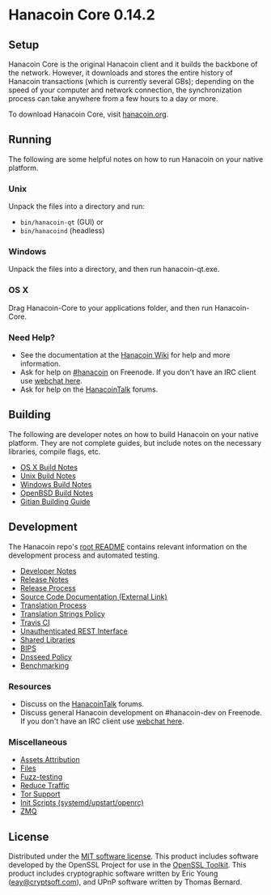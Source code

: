 Hanacoin Core 0.14.2
=====================

Setup
---------------------
Hanacoin Core is the original Hanacoin client and it builds the backbone of the network. However, it downloads and stores the entire history of Hanacoin transactions (which is currently several GBs); depending on the speed of your computer and network connection, the synchronization process can take anywhere from a few hours to a day or more.

To download Hanacoin Core, visit [hanacoin.org](https://hanacoin.org).

Running
---------------------
The following are some helpful notes on how to run Hanacoin on your native platform.

### Unix

Unpack the files into a directory and run:

- `bin/hanacoin-qt` (GUI) or
- `bin/hanacoind` (headless)

### Windows

Unpack the files into a directory, and then run hanacoin-qt.exe.

### OS X

Drag Hanacoin-Core to your applications folder, and then run Hanacoin-Core.

### Need Help?

* See the documentation at the [Hanacoin Wiki](https://hanacoin.info/)
for help and more information.
* Ask for help on [#hanacoin](http://webchat.freenode.net?channels=hanacoin) on Freenode. If you don't have an IRC client use [webchat here](http://webchat.freenode.net?channels=hanacoin).
* Ask for help on the [HanacoinTalk](https://hanacointalk.io/) forums.

Building
---------------------
The following are developer notes on how to build Hanacoin on your native platform. They are not complete guides, but include notes on the necessary libraries, compile flags, etc.

- [OS X Build Notes](build-osx.md)
- [Unix Build Notes](build-unix.md)
- [Windows Build Notes](build-windows.md)
- [OpenBSD Build Notes](build-openbsd.md)
- [Gitian Building Guide](gitian-building.md)

Development
---------------------
The Hanacoin repo's [root README](/README.md) contains relevant information on the development process and automated testing.

- [Developer Notes](developer-notes.md)
- [Release Notes](release-notes.md)
- [Release Process](release-process.md)
- [Source Code Documentation (External Link)](https://dev.visucore.com/hanacoin/doxygen/)
- [Translation Process](translation_process.md)
- [Translation Strings Policy](translation_strings_policy.md)
- [Travis CI](travis-ci.md)
- [Unauthenticated REST Interface](REST-interface.md)
- [Shared Libraries](shared-libraries.md)
- [BIPS](bips.md)
- [Dnsseed Policy](dnsseed-policy.md)
- [Benchmarking](benchmarking.md)

### Resources
* Discuss on the [HanacoinTalk](https://hanacointalk.io/) forums.
* Discuss general Hanacoin development on #hanacoin-dev on Freenode. If you don't have an IRC client use [webchat here](http://webchat.freenode.net/?channels=hanacoin-dev).

### Miscellaneous
- [Assets Attribution](assets-attribution.md)
- [Files](files.md)
- [Fuzz-testing](fuzzing.md)
- [Reduce Traffic](reduce-traffic.md)
- [Tor Support](tor.md)
- [Init Scripts (systemd/upstart/openrc)](init.md)
- [ZMQ](zmq.md)

License
---------------------
Distributed under the [MIT software license](/COPYING).
This product includes software developed by the OpenSSL Project for use in the [OpenSSL Toolkit](https://www.openssl.org/). This product includes
cryptographic software written by Eric Young ([eay@cryptsoft.com](mailto:eay@cryptsoft.com)), and UPnP software written by Thomas Bernard.
